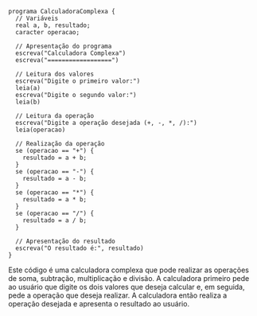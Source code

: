 ```portugol
programa CalculadoraComplexa {
  // Variáveis
  real a, b, resultado;
  caracter operacao;

  // Apresentação do programa
  escreva("Calculadora Complexa")
  escreva("==================")

  // Leitura dos valores
  escreva("Digite o primeiro valor:")
  leia(a)
  escreva("Digite o segundo valor:")
  leia(b)

  // Leitura da operação
  escreva("Digite a operação desejada (+, -, *, /):")
  leia(operacao)

  // Realização da operação
  se (operacao == "+") {
    resultado = a + b;
  }
  se (operacao == "-") {
    resultado = a - b;
  }
  se (operacao == "*") {
    resultado = a * b;
  }
  se (operacao == "/") {
    resultado = a / b;
  }

  // Apresentação do resultado
  escreva("O resultado é:", resultado)
}
```

Este código é uma calculadora complexa que pode realizar as operações de soma, subtração, multiplicação e divisão. A calculadora primeiro pede ao usuário que digite os dois valores que deseja calcular e, em seguida, pede a operação que deseja realizar. A calculadora então realiza a operação desejada e apresenta o resultado ao usuário.